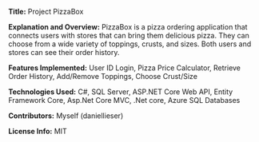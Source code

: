 **Title:** Project PizzaBox   

**Explanation and Overview:** PizzaBox is a pizza ordering application that connects users with stores that can bring them delicious pizza. They can choose from a wide variety of toppings, crusts, and sizes. Both users and stores can see their order history.   

**Features Implemented:** User ID Login, Pizza Price Calculator, Retrieve Order History, Add/Remove Toppings, Choose Crust/Size  

**Technologies Used:** C#, SQL Server, ASP.NET Core Web API, Entity Framework Core, Asp.Net Core MVC, .Net core, Azure SQL Databases  

**Contributors:** Myself (daniellieser)  

**License Info:** MIT 